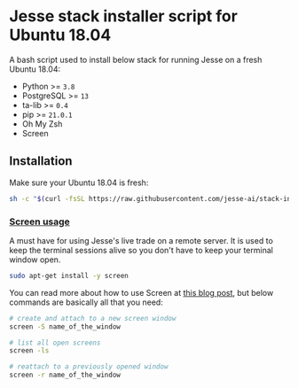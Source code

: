 # Jesse stack installer script for Ubuntu 18.04

A bash script used to install below stack for running Jesse on a fresh Ubuntu 18.04:

-   Python >= `3.8`
-   PostgreSQL >= `13`
-   ta-lib >= `0.4`
-   pip >= `21.0.1`
-   Oh My Zsh
-   Screen

## Installation

Make sure your Ubuntu 18.04 is fresh:

```sh
sh -c "$(curl -fsSL https://raw.githubusercontent.com/jesse-ai/stack-installer/master/ubuntu-18.04.sh)"
```

### [Screen usage](https://www.digitalocean.com/community/tutorials/how-to-install-and-use-screen-on-an-ubuntu-cloud-server)

A must have for using Jesse's live trade on a remote server. It is used to keep the terminal sessions alive so you don't have to keep your terminal window open. 

```sh
sudo apt-get install -y screen
```

You can read more about how to use Screen at [this blog post](https://www.digitalocean.com/community/tutorials/how-to-install-and-use-screen-on-an-ubuntu-cloud-server), but below commands are basically all that you need:

```sh
# create and attach to a new screen window
screen -S name_of_the_window

# list all open screens
screen -ls

# reattach to a previously opened window
screen -r name_of_the_window
```
